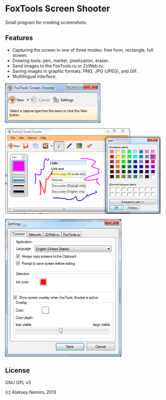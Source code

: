 # FoxTools Screen Shooter

Small program for creating screenshots.

## Features

* Capturing the screen in one of three modes: free form, rectangle, full screen.
* Drawing tools: pen, marker, pixelization, eraser.
* Send images to the FoxTools.ru or ZzWeb.ru.
* Saving images in graphic formats: PNG, JPG (JPEG), and GIF.
* Multilingual interface.

![FoxTools Screen Shooter](screen_1.png)

![FoxTools Screen Shooter](screen_2.png)

![FoxTools Screen Shooter](screen_3.png)

## License

GNU GPL v3

(c) Aleksey Nemiro, 2013
